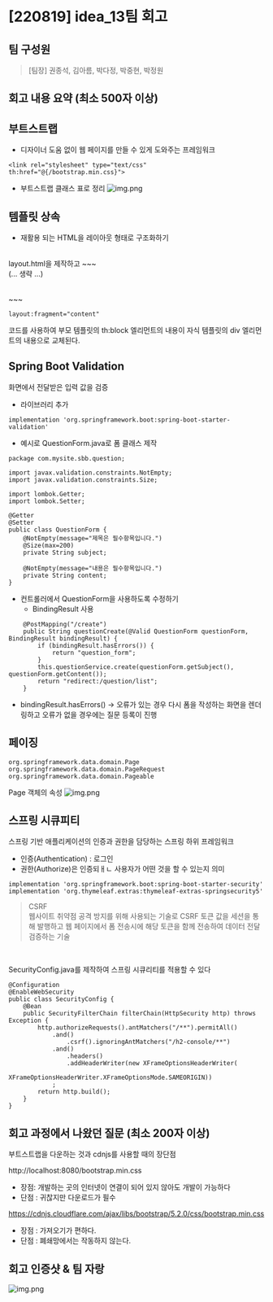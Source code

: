 # [220819] idea_13팀 회고


## 팀 구성원

> [팀장] 권종석, 김아름, 박다정, 박중현, 박정원

## 회고 내용 요약 (최소 500자 이상)

## 부트스트랩
- 디자이너 도움 없이 웹 페이지를 만들 수 있게 도와주는 프레임워크
~~~
<link rel="stylesheet" type="text/css" th:href="@{/bootstrap.min.css}">
~~~

- 부트스트랩 클래스 표로 정리
  ![img.png](./img/0819.png)

## 템플릿 상속
- 재활용 되는 HTML을 레이아웃 형태로 구조화하기
<br>
layout.html을 제작하고
~~~
<html layout:decorate="~{layout}">
<div layout:fragment="content" class="container my-3">
    <table class="table">
        (... 생략 ...)
    </table>
</div>
</html>
~~~
<br>

~~~
layout:fragment="content"
~~~
코드를 사용하여 부모 템플릿의 th:block 엘리먼트의 내용이 자식 템플릿의 div 엘리먼트의 내용으로 교체된다.

## Spring Boot Validation
화면에서 전달받은 입력 값을 검증
- 라이브러리 추가
~~~
implementation 'org.springframework.boot:spring-boot-starter-validation'
~~~

- 예시로 QuestionForm.java로 폼 클래스 제작

~~~
package com.mysite.sbb.question;

import javax.validation.constraints.NotEmpty;
import javax.validation.constraints.Size;

import lombok.Getter;
import lombok.Setter;

@Getter
@Setter
public class QuestionForm {
    @NotEmpty(message="제목은 필수항목입니다.")
    @Size(max=200)
    private String subject;

    @NotEmpty(message="내용은 필수항목입니다.")
    private String content;
}
~~~

- 컨트롤러에서 QuestionForm을 사용하도록 수정하기
  - BindingResult 사용

~~~
    @PostMapping("/create")
    public String questionCreate(@Valid QuestionForm questionForm, BindingResult bindingResult) {
        if (bindingResult.hasErrors()) {
            return "question_form";
        }
        this.questionService.create(questionForm.getSubject(), questionForm.getContent());
        return "redirect:/question/list";
    }
~~~

- bindingResult.hasErrors() -> 오류가 있는 경우 다시 폼을 작성하는 화면을 렌더링하고 오류가 없을 경우에는 질문 등록이 진행

## 페이징

~~~
org.springframework.data.domain.Page
org.springframework.data.domain.PageRequest
org.springframework.data.domain.Pageable
~~~
Page 객체의 속성
![img.png](./img/0819_1.png)

## 스프링 시큐피티
스프링 기반 애플리케이션의 인증과 권한을 담당하는 스프링 하위 프레임워크
- 인증(Authentication) : 로그인
- 권한(Authorize)은 인증되ㅐㄴ 사용자가 어떤 것을 할 수 있는지 의미

~~~
implementation 'org.springframework.boot:spring-boot-starter-security'
implementation 'org.thymeleaf.extras:thymeleaf-extras-springsecurity5'
~~~

>CSRF
> <br>
> 웹사이트 취약점 공격 방지를 위해 사용되는 기술로 CSRF 토큰 값을 세션을 통해 발행하고 웹 페이지에서 폼 전송시에 해당 토큰을 함께 전송하여 데이터 전달 검증하는 기술

<br>

SecurityConfig.java를 제작하여 스프링 시큐리티를 적용할 수 있다
~~~
@Configuration
@EnableWebSecurity
public class SecurityConfig {
    @Bean
    public SecurityFilterChain filterChain(HttpSecurity http) throws Exception {
        http.authorizeRequests().antMatchers("/**").permitAll()
            .and()
                .csrf().ignoringAntMatchers("/h2-console/**")
            .and()
                .headers()
                .addHeaderWriter(new XFrameOptionsHeaderWriter(
                        XFrameOptionsHeaderWriter.XFrameOptionsMode.SAMEORIGIN))
            ;
        return http.build();      
    }
}
~~~


## 회고 과정에서 나왔던 질문 (최소 200자 이상)
부트스트랩을 다운하는 것과 cdnjs를 사용할 때의 장단점

http://localhost:8080/bootstrap.min.css
- 장점: 개발하는 곳의 인터넷이 연결이 되어 있지 않아도 개발이 가능하다
- 단점 : 귀찮지만 다운로드가 필수

https://cdnjs.cloudflare.com/ajax/libs/bootstrap/5.2.0/css/bootstrap.min.css
- 장점 : 가져오기가 편하다.
- 단점 : 폐쇄망에서는 작동하지 않는다.

## 회고 인증샷 & 팀 자랑
![img.png](./img/0819_2.jpeg)